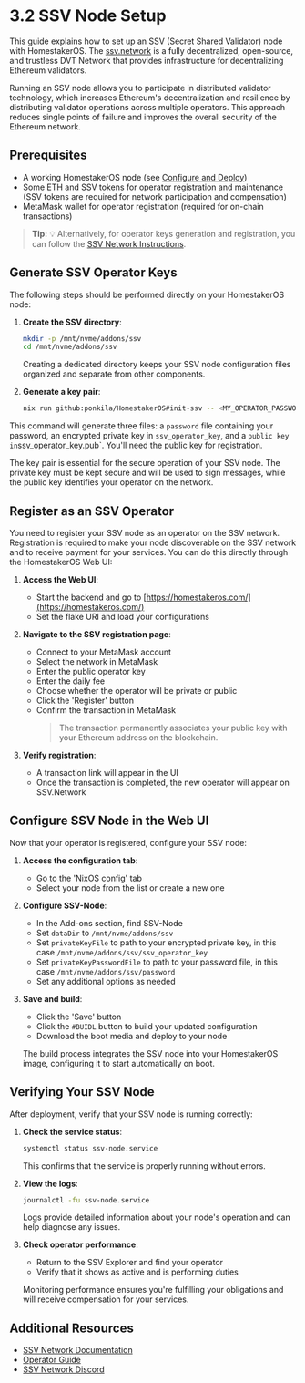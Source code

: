 # 3.2 SSV Node Setup

This guide explains how to set up an SSV (Secret Shared Validator) node with HomestakerOS.
The [ssv.network](https://ssv.network/overview/) is a fully decentralized, open-source, and trustless DVT Network that provides infrastructure for decentralizing Ethereum validators.

Running an SSV node allows you to participate in distributed validator technology, which increases Ethereum's decentralization and resilience by distributing validator operations across multiple operators. This approach reduces single points of failure and improves the overall security of the Ethereum network.

## Prerequisites

- A working HomestakerOS node (see [Configure and Deploy](2.2-configure_deploy.md))
- Some ETH and SSV tokens for operator registration and maintenance (SSV tokens are required for network participation and compensation)
- MetaMask wallet for operator registration (required for on-chain transactions)

> **Tip:** 💡 Alternatively, for operator keys generation and registration, you can follow the [SSV Network Instructions](https://ssv-network.gitbook.io/guides/operator/registering-an-operator).

## Generate SSV Operator Keys

The following steps should be performed directly on your HomestakerOS node:

1. **Create the SSV directory**:

   ```bash
   mkdir -p /mnt/nvme/addons/ssv
   cd /mnt/nvme/addons/ssv
   ```

   Creating a dedicated directory keeps your SSV node configuration files organized and separate from other components.

2. **Generate a key pair**:

   ```bash
   nix run github:ponkila/HomestakerOS#init-ssv -- <MY_OPERATOR_PASSWORD>
   ```

This command will generate three files: a `password` file containing your password, an encrypted private key in `ssv_operator_key`, and a `public key in`ssv_operator_key.pub`. You'll need the public key for registration.

The key pair is essential for the secure operation of your SSV node. The private key must be kept secure and will be used to sign messages, while the public key identifies your operator on the network.

## Register as an SSV Operator

You need to register your SSV node as an operator on the SSV network.
Registration is required to make your node discoverable on the SSV network and to receive payment for your services.
You can do this directly through the HomestakerOS Web UI:

1. **Access the Web UI**:
   - Start the backend and go to [https://homestakeros.com/](https://homestakeros.com/)
   - Set the flake URI and load your configurations

2. **Navigate to the SSV registration page**:
   - Connect to your MetaMask account
   - Select the network in MetaMask
   - Enter the public operator key
   - Enter the daily fee
   - Choose whether the operator will be private or public
   - Click the 'Register' button
   - Confirm the transaction in MetaMask
        > The transaction permanently associates your public key with your Ethereum address on the blockchain.

3. **Verify registration**:
   - A transaction link will appear in the UI
   - Once the transaction is completed, the new operator will appear on SSV.Network

## Configure SSV Node in the Web UI

Now that your operator is registered, configure your SSV node:

1. **Access the configuration tab**:
   - Go to the 'NixOS config' tab
   - Select your node from the list or create a new one

2. **Configure SSV-Node**:
   - In the Add-ons section, find SSV-Node
   - Set `dataDir` to `/mnt/nvme/addons/ssv`
   - Set `privateKeyFile` to path to your encrypted private key, in this case `/mnt/nvme/addons/ssv/ssv_operator_key`
   - Set `privateKeyPasswordFile` to path to your password file, in this case `/mnt/nvme/addons/ssv/password`
   - Set any additional options as needed

3. **Save and build**:
   - Click the 'Save' button
   - Click the `#BUIDL` button to build your updated configuration
   - Download the boot media and deploy to your node

   The build process integrates the SSV node into your HomestakerOS image, configuring it to start automatically on boot.

## Verifying Your SSV Node

After deployment, verify that your SSV node is running correctly:

1. **Check the service status**:

   ```bash
   systemctl status ssv-node.service
   ```

   This confirms that the service is properly running without errors.

2. **View the logs**:

   ```bash
   journalctl -fu ssv-node.service
   ```

   Logs provide detailed information about your node's operation and can help diagnose any issues.

3. **Check operator performance**:
   - Return to the SSV Explorer and find your operator
   - Verify that it shows as active and is performing duties

   Monitoring performance ensures you're fulfilling your obligations and will receive compensation for your services.

## Additional Resources

- [SSV Network Documentation](https://ssv.network/documentation/)
- [Operator Guide](https://ssv-network.gitbook.io/guides/operator)
- [SSV Network Discord](https://discord.gg/invite/ssvnetwork)

